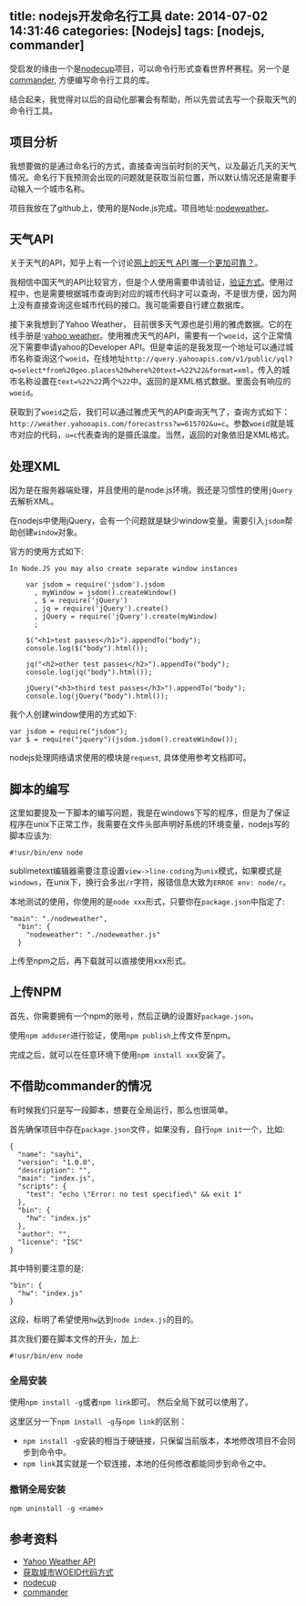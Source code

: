title: nodejs开发命名行工具
date: 2014-07-02 14:31:46
categories: [Nodejs]
tags: [nodejs, commander]
---

受启发的缘由一个是[nodecup](https://github.com/Edmeral/nodecup)项目，可以命令行形式查看世界杯赛程。另一个是[commander](https://visionmedia.github.io/commander.js/), 方便编写命令行工具的库。
 
结合起来，我觉得对以后的自动化部署会有帮助，所以先尝试去写一个获取天气的命令行工具。
<!--more-->

## 项目分析
我想要做的是通过命名行的方式，直接查询当前时刻的天气，以及最近几天的天气情况。命名行下我预测会出现的问题就是获取当前位置，所以默认情况还是需要手动输入一个城市名称。
 
项目我放在了github上，使用的是Node.js完成。项目地址:[nodeweather](https://github.com/leohxj/nodeweather)。
 
## 天气API
关于天气的API，知乎上有一个讨论[网上的天气 API 哪一个更加可靠？](http://www.zhihu.com/question/20575288)。
 
我相信中国天气的API比较官方，但是个人使用需要申请验证，[验证方式](http://smart.weather.com.cn/wzfw/smart/weatherapi.shtml)。使用过程中，也是需要根据城市查询到对应的城市代码才可以查询，不是很方便，因为网上没有直接查询这些城市代码的接口。我可能需要自行建立数据库。
 
接下来我想到了Yahoo Weather， 目前很多天气源也是引用的雅虎数据。它的在线手册是:[yahoo weather](https://developer.yahoo.com/weather/#response)。使用雅虎天气的API，需要有一个`woeid`，这个正常情况下需要申请yahoo的Developer API。但是幸运的是我发现一个地址可以通过城市名称查询这个`woeid`，在线地址`http://query.yahooapis.com/v1/public/yql?q=select*from%20geo.places%20where%20text=%22%22&format=xml`，传入的城市名称设置在`text=%22%22`两个`%22`中。返回的是XML格式数据。里面会有响应的`woeid`。
 
获取到了`woeid`之后，我们可以通过雅虎天气的API查询天气了，查询方式如下：`http://weather.yahooapis.com/forecastrss?w=615702&u=c`。参数`woeid`就是城市对应的代码，`u=c`代表查询的是摄氏温度。当然，返回的对象依旧是XML格式。
 
## 处理XML
因为是在服务器端处理，并且使用的是node.js环境。我还是习惯性的使用`jQuery`去解析XML。
 
在nodejs中使用jQuery，会有一个问题就是缺少window变量。需要引入`jsdom`帮助创建`window`对象。
 
官方的使用方式如下:
```
In Node.JS you may also create separate window instances
 
    var jsdom = require('jsdom').jsdom
      , myWindow = jsdom().createWindow()
      , $ = require('jQuery')
      , jq = require('jQuery').create()
      , jQuery = require('jQuery').create(myWindow)
      ;
 
    $("<h1>test passes</h1>").appendTo("body");
    console.log($("body").html());
 
    jq("<h2>other test passes</h2>").appendTo("body");
    console.log(jq("body").html());
 
    jQuery("<h3>third test passes</h3>").appendTo("body");
    console.log(jQuery("body").html());
```
 
我个人创建window使用的方式如下:
```
var jsdom = require("jsdom");
var $ = require("jquery")(jsdom.jsdom().createWindow());
```
 
nodejs处理网络请求使用的模块是`request`, 具体使用参考文档即可。
 
## 脚本的编写
这里如要提及一下脚本的编写问题，我是在windows下写的程序，但是为了保证程序在unix下正常工作，我需要在文件头部声明好系统的环境变量，nodejs写的脚本应该为:
 
```
#!usr/bin/env node
```
 
sublimetext编辑器需要注意设置`view->line-coding`为`unix`模式，如果模式是`windows`，在unix下，换行会多出`/r`字符，报错信息大致为`ERROE env: node/r`。
 
本地测试的使用，你使用的是`node xxx`形式，只要你在`package.json`中指定了:
```
"main": "./nodeweather",
  "bin": {
    "nodeweather": "./nodeweather.js"
  }
```
上传至npm之后，再下载就可以直接使用xxx形式。


## 上传NPM
首先，你需要拥有一个npm的账号，然后正确的设置好`package.json`。
 
使用`npm adduser`进行验证，使用`npm publish`上传文件至npm。
 
完成之后，就可以在任意环境下使用`npm install xxx`安装了。
 
## 不借助commander的情况
有时候我们只是写一段脚本，想要在全局运行，那么也很简单。

首先确保项目中存在`package.json`文件，如果没有，自行`npm init`一个，比如:

```
{
  "name": "sayhi",
  "version": "1.0.0",
  "description": "",
  "main": "index.js",
  "scripts": {
    "test": "echo \"Error: no test specified\" && exit 1"
  },
  "bin": {
    "hw": "index.js"
  },
  "author": "",
  "license": "ISC"
}
```

其中特别要注意的是:

```
"bin": {
  "hw": "index.js"
}
```
这段，标明了希望使用`hw`达到`node index.js`的目的。

其次我们要在脚本文件的开头，加上:

```
#!usr/bin/env node
```

### 全局安装
使用`npm install -g`或者`npm link`即可。
然后全局下就可以使用了。

这里区分一下`npm install -g`与`npm link`的区别：
- `npm install -g`安装的相当于硬链接，只保留当前版本，本地修改项目不会同步到命令中。
- `npm link`其实就是一个软连接，本地的任何修改都能同步到命令之中。

### 撤销全局安装
`npm uninstall -g <name>`


## 参考资料
- [Yahoo Weather API](https://developer.yahoo.com/weather)
- [获取城市WOEID代码方式](http://android-er.blogspot.jp/2012/03/search-woeid-from-httpqueryyahooapiscom.html)
- [nodecup](https://github.com/Edmeral/nodecup)
- [commander](https://visionmedia.github.io/commander.js/)